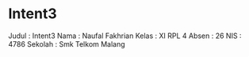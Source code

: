 # Intent3

Judul : Intent3
Nama : Naufal Fakhrian
Kelas : XI RPL 4
Absen : 26
NIS : 4786
Sekolah : Smk Telkom Malang
